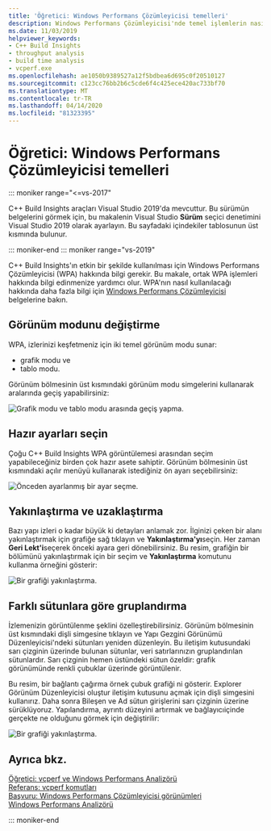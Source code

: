 ```yaml
---
title: 'Öğretici: Windows Performans Çözümleyicisi temelleri'
description: Windows Performans Çözümleyicisi'nde temel işlemlerin nasıl tamamlanılabiliriz hakkında öğretici.
ms.date: 11/03/2019
helpviewer_keywords:
- C++ Build Insights
- throughput analysis
- build time analysis
- vcperf.exe
ms.openlocfilehash: ae1050b9389527a12f5bdbea6d695c0f20510127
ms.sourcegitcommit: c123cc76bb2b6c5cde6f4c425ece420ac733bf70
ms.translationtype: MT
ms.contentlocale: tr-TR
ms.lasthandoff: 04/14/2020
ms.locfileid: "81323395"
---
```

# <a name="tutorial-windows-performance-analyzer-basics"></a>Öğretici: Windows Performans Çözümleyicisi temelleri

::: moniker range="<=vs-2017"

C++ Build Insights araçları Visual Studio 2019'da mevcuttur. Bu sürümün belgelerini görmek için, bu makalenin Visual Studio **Sürüm** seçici denetimini Visual Studio 2019 olarak ayarlayın. Bu sayfadaki içindekiler tablosunun üst kısmında bulunur.

::: moniker-end
::: moniker range="vs-2019"

C++ Build Insights'ın etkin bir şekilde kullanılması için Windows Performans Çözümleyicisi (WPA) hakkında bilgi gerekir. Bu makale, ortak WPA işlemleri hakkında bilgi edinmenize yardımcı olur. WPA'nın nasıl kullanılacağı hakkında daha fazla bilgi için [Windows Performans Çözümleyicisi](/windows-hardware/test/wpt/windows-performance-analyzer) belgelerine bakın.

## <a name="change-the-view-mode"></a>Görünüm modunu değiştirme

WPA, izlerinizi keşfetmeniz için iki temel görünüm modu sunar:

- grafik modu ve
- tablo modu.

Görünüm bölmesinin üst kısmındaki görünüm modu simgelerini kullanarak aralarında geçiş yapabilirsiniz:

![Grafik modu ve tablo modu arasında geçiş yapma.](media/wpa-switching-view-mode.gif)

## <a name="select-presets"></a>Hazır ayarları seçin

Çoğu C++ Build Insights WPA görüntülemesi arasından seçim yapabileceğiniz birden çok hazır asete sahiptir. Görünüm bölmesinin üst kısmındaki açılır menüyü kullanarak istediğiniz ön ayarı seçebilirsiniz:

![Önceden ayarlanmış bir ayar seçme.](media/wpa-presets.png)

## <a name="zoom-in-and-out"></a>Yakınlaştırma ve uzaklaştırma

Bazı yapı izleri o kadar büyük ki detayları anlamak zor. İlginizi çeken bir alanı yakınlaştırmak için grafiğe sağ tıklayın ve **Yakınlaştırma'yı**seçin. Her zaman **Geri Lekt'i**seçerek önceki ayara geri dönebilirsiniz. Bu resim, grafiğin bir bölümünü yakınlaştırmak için bir seçim ve **Yakınlaştırma** komutunu kullanma örneğini gösterir:

![Bir grafiği yakınlaştırma.](media/wpa-zooming.gif)

## <a name="group-by-different-columns"></a>Farklı sütunlara göre gruplandırma

İzlemenizin görüntülenme şeklini özelleştirebilirsiniz. Görünüm bölmesinin üst kısmındaki dişli simgesine tıklayın ve Yapı Gezgini Görünümü Düzenleyicisi'ndeki sütunları yeniden düzenleyin. Bu iletişim kutusundaki sarı çizginin üzerinde bulunan sütunlar, veri satırlarınızın gruplandırılan sütunlardır. Sarı çizginin hemen üstündeki sütun özeldir: grafik görünümünde renkli çubuklar üzerinde görüntülenir.

Bu resim, bir bağlantı çağırma örnek çubuk grafiği ni gösterir. Explorer Görünüm Düzenleyicisi oluştur iletişim kutusunu açmak için dişli simgesini kullanırız. Daha sonra Bileşen ve Ad sütun girişlerini sarı çizginin üzerine sürüklüyoruz. Yapılandırma, ayrıntı düzeyini artırmak ve bağlayıcıiçinde gerçekte ne olduğunu görmek için değiştirilir:

![Bir grafiği yakınlaştırma.](media/wpa-grouping.gif)

## <a name="see-also"></a>Ayrıca bkz.

[Öğretici: vcperf ve Windows Performans Analizörü](vcperf-and-wpa.md)\
[Referans: vcperf komutları](/cpp/build-insights/reference/vcperf-commands)\
[Başvuru: Windows Performans Çözümleyicisi görünümleri](/cpp/build-insights/reference/wpa-views)\
[Windows Performans Analizörü](/windows-hardware/test/wpt/windows-performance-analyzer)

::: moniker-end
